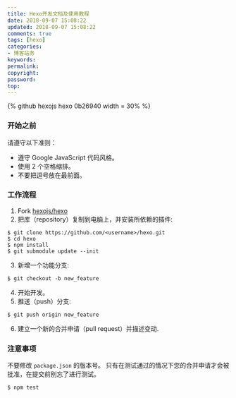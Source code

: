 ```yaml
---
title: Hexo开发文档及使用教程
date: 2018-09-07 15:08:22
updated: 2018-09-07 15:08:22
comments: true
tags: [hexo]
categories:
- 博客站务
keywords: 
permalink: 
copyright: 
password: 
top:   
---
```

<!--github库卡片-->
{% github hexojs hexo  0b26940 width = 30% %}

[](https://hexo.io/zh-cn/docs/contributing)

### 开始之前
请遵守以下准则：

* 遵守 Google JavaScript 代码风格。
* 使用 2 个空格缩排。
* 不要把逗号放在最前面。
### 工作流程

1. Fork [hexojs/hexo](https://github.com/hexojs/hexo)
2. 把库（repository）复制到电脑上，并安装所依赖的插件:
```
$ git clone https://github.com/<username>/hexo.git
$ cd hexo
$ npm install
$ git submodule update --init
```
3. 新增一个功能分支:
```
$ git checkout -b new_feature
```
4. 开始开发。
5. 推送（push）分支:
```
$ git push origin new_feature
```
6. 建立一个新的合并申请（pull request）并描述变动.
### 注意事项
不要修改 `package.json` 的版本号。
只有在测试通过的情况下您的合并申请才会被批准，在提交前别忘了进行测试。
```
$ npm test
```

